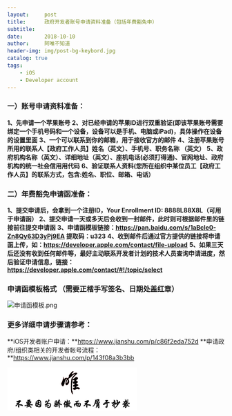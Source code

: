 ```yaml
---
layout:     post
title:      政府开发者账号申请资料准备（包括年费豁免申）
subtitle:   
date:       2018-10-10
author:     阿唯不知道
header-img: img/post-bg-keybord.jpg
catalog: true
tags:
    - iOS
    - Developer account
---
```


### 一）账号申请资料准备：
**1、先申请一个苹果账号**
**2、对已经申请的苹果ID进⾏双重验证(即该苹果账号需要绑定一个⼿机号码和一个设备，设备可以是⼿机、电脑或iPad)，具体操作在设备的设置里面**
**3、一个可以联系到你的邮箱，用于接收官方的邮件**
**4、注册苹果账号所用的联系人【政府工作人员】姓名（英文）、⼿机号、职务名称 （英文）**
**5、政府机构名称（英文）、详细地址（英文）、座机电话(必须打得通)、官网地址、政府机构的统一社会信⽤用代码**
**6、验证联系⼈资料(您所在组织中某位员工【政府工作人员】的联系⽅式，包含:姓名、职位、邮箱、电话）**

### 二）年费豁免申请函准备：
**1、提交申请后，会拿到一个注册ID，Your Enrollment ID: 8888L88X8L（可用于申请函）**
**2、提交申请一天或多天后会收到一封邮件，此时则可根据邮件里的链接前往提交申请函**
**3、申请函模板链接：https://pan.baidu.com/s/1aBcle0-Zn8Qy63D3yPj9EA 提取码：u323**
**4、收到邮件后通过官方提供的链接将申请函上传，如：https://developer.apple.com/contact/file-upload**
**5、如果三天后还没有收到任何邮件等，最好主动联系开发者计划的技术人员查询申请进度，然后验证申请信息，链接：https://developer.apple.com/contact/#!/topic/select**

### 申请函模板格式 （需要正楷手写签名、日期处盖红章）

![申请函模板.png](https://upload-images.jianshu.io/upload_images/2822163-39bde8329bbbc201.png?imageMogr2/auto-orient/strip%7CimageView2/2/w/1240)

### 更多详细申请步骤请参考：
**iOS开发者账户申请：**https://www.jianshu.com/p/c86f2eda752d
**申请政府/组织类相关的开发者帐号流程：**https://www.jianshu.com/p/143f08a3b3bb

![](../img/不要因为骄傲而不屑于抄袭.png)